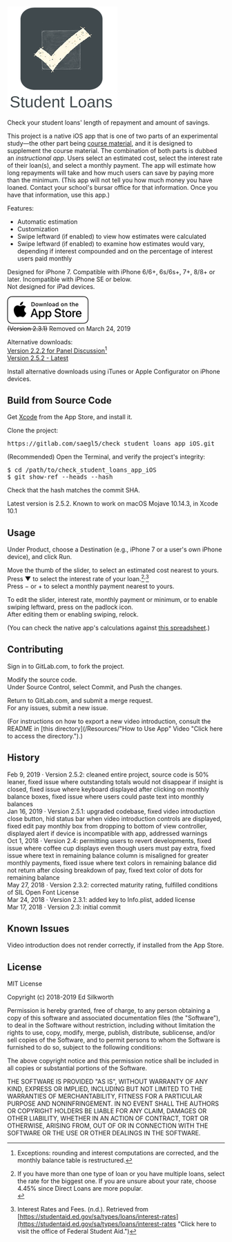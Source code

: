 <snippet>
<content>
 
# ![Alt](/app_icon_and_logo.png "Check Student Loans")

Check your student loans' length of repayment and amount of savings.<p>

This project is a native iOS app that is one of two parts of an experimental study&mdash;the other part being [course material](/Resources/course_material.docx "Click here to view the course material."), and it is designed to supplement the course material.
The combination of both parts is dubbed an *instructional app*. Users select an estimated cost, select the interest rate of their loan(s), and select a monthly payment. 
The app will estimate how long repayments will take and how much users can save by paying more than the minimum.
(This app will not tell you how much money you have loaned. Contact your school's bursar office for that information. Once you have that information, use this app.)<p>

Features:
* Automatic estimation
* Customization
* Swipe leftward (if enabled) to view how estimates were calculated
* Swipe leftward (if enabled) to examine how estimates would vary, depending if interest compounded and on the percentage of interest users paid monthly

Designed for iPhone 7. Compatible with iPhone 6/6+, 6s/6s+, 7+, 8/8+ or later. Incompatible with iPhone SE or below.<br>
Not designed for iPad devices.<p>

[![Alt](/badge.png "Download on the App Store.")](https://itunes.apple.com/us/app/student-loans/id1260436932?mt=8)<br>
~~(Version 2.3.1)~~ Removed on March 24, 2019<p>

Alternative downloads:<br>
[Version 2.2.2 for Panel Discussion](/Archives/panel_discussion.ipa.zip "Click here to access the download link.")[^1]<br>
[Version 2.5.2 - Latest](/Archives/latest-2.5.2.ipa.zip "Click here to access the download link.")<p>

Install alternative downloads using iTunes or Apple Configurator on iPhone devices.

## Build from Source Code

Get [Xcode](https://itunes.apple.com/us/app/xcode/id497799835?mt=12 "Click here to visit the App Store.") from the App Store, and install it.<p>

Clone the project:
<pre>
https://gitlab.com/saegl5/check_student_loans_app_iOS.git
</pre>

(Recommended) Open the Terminal, and verify the project's integrity:
<pre>
$ cd /path/to/check_student_loans_app_iOS
$ git show-ref --heads --hash
</pre>
Check that the hash matches the commit SHA.<p>

Latest version is 2.5.2. Known to work on macOS Mojave 10.14.3, in Xcode 10.1

## Usage

Under Product, choose a Destination (e.g., iPhone 7 or a user's own iPhone device), and click Run.<p>

Move the thumb of the slider, to select an estimated cost nearest to yours.<br>
Press &#x25BC; to select the interest rate of your loan.[^2]<sup>,</sup>[^3]<br>
Press &minus; or &#43; to select a monthly payment nearest to yours.<p>

To edit the slider, interest rate, monthly payment or minimum, or to enable swiping leftward, press on the padlock icon.<br>
After editing them or enabling swiping, relock.<p>

(You can check the native app's calculations against [this spreadsheet](/Resources/checking_calculations.xlsx "Click here to view the spreadsheet.").)

## Contributing

Sign in to GitLab.com, to fork the project.<p>

Modify the source code.<br>
Under Source Control, select Commit, and Push the changes.<p>

Return to GitLab.com, and submit a merge request.<br>
For any issues, submit a new issue.<p>

(For instructions on how to export a new video introduction, consult the README in [this directory](/Resources/"How to Use App" Video "Click here to access the directory.").)


## History

Feb 9, 2019 &middot; Version 2.5.2: cleaned entire project, source code is 50% leaner, fixed issue where outstanding totals would not disappear if insight is closed, fixed issue where keyboard displayed after clicking on monthly balance boxes, fixed issue where users could paste text into monthly balances<br>
Jan 16, 2019 &middot; Version 2.5.1: upgraded codebase, fixed video introduction close button, hid status bar when video introduction controls are displayed, fixed edit pay monthly box from dropping to bottom of view controller, displayed alert if device is incompatible with app, addressed warnings<br>
Oct 1, 2018 &middot; Version 2.4: permitting users to revert developments, fixed issue where coffee cup displays even though users must pay extra, fixed issue where text in remaining balance column is misaligned for greater monthly payments, fixed issue where text colors in remaining balance did not return after closing breakdown of pay, fixed text color of dots for remaining balance<br>
May 27, 2018 &middot; Version 2.3.2: corrected maturity rating, fulfilled conditions of SIL Open Font License<br>
Mar 24, 2018 &middot; Version 2.3.1: added key to Info.plist, added license<br>
Mar 17, 2018 &middot; Version 2.3: initial commit

## Known Issues

Video introduction does not render correctly, if installed from the App Store.

## License

MIT License

Copyright (c) 2018-2019 Ed Silkworth

Permission is hereby granted, free of charge, to any person obtaining a copy
of this software and associated documentation files (the "Software"), to deal
in the Software without restriction, including without limitation the rights
to use, copy, modify, merge, publish, distribute, sublicense, and/or sell
copies of the Software, and to permit persons to whom the Software is
furnished to do so, subject to the following conditions:

The above copyright notice and this permission notice shall be included in all
copies or substantial portions of the Software.

THE SOFTWARE IS PROVIDED "AS IS", WITHOUT WARRANTY OF ANY KIND, EXPRESS OR
IMPLIED, INCLUDING BUT NOT LIMITED TO THE WARRANTIES OF MERCHANTABILITY,
FITNESS FOR A PARTICULAR PURPOSE AND NONINFRINGEMENT. IN NO EVENT SHALL THE
AUTHORS OR COPYRIGHT HOLDERS BE LIABLE FOR ANY CLAIM, DAMAGES OR OTHER
LIABILITY, WHETHER IN AN ACTION OF CONTRACT, TORT OR OTHERWISE, ARISING FROM,
OUT OF OR IN CONNECTION WITH THE SOFTWARE OR THE USE OR OTHER DEALINGS IN THE
SOFTWARE.

[^1]: Exceptions: rounding and interest computations are corrected, and the monthly balance table is restructured.
[^2]: If you have more than one type of loan or you have multiple loans, select the rate for the biggest one. If you are unsure about your rate, choose 4.45% since Direct Loans are more popular.<br>
[^3]: Interest Rates and Fees. (n.d.). Retrieved from [https://studentaid.ed.gov/sa/types/loans/interest-rates](https://studentaid.ed.gov/sa/types/loans/interest-rates "Click here to visit the office of Federal Student Aid.")

</content>
</snippet>
